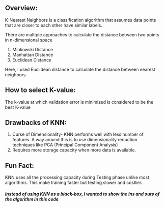 ## **Overview:**
K-Nearest Neighbors is a classification algorithm that assumes data points that are closer to each other have similar labels.


There are multiple approaches to calculate the distance between two points in n-dimensional space

  1. Minkowski Distance
  2. Manhattan Distance
  3. Euclidean Distance
 

Here, I used Euclidean distance to calculate the distance between nearest neighbors.
  

## **How to select K-value:**
   The k-value at which validation error is minimized is considered to be the best K-value
   

## **Drawbacks of KNN:**
  1. Curse of Dimensionality- KNN performs well with less number of features. A way around this is to use dimensionality reduction techniques like PCA (Principal Component Analysis)
  2. Requires more storage capacity when more data is available.


## **Fun Fact:**
  KNN uses all the processing capacity during Testing phase unlike most algorithms. This make training faster but testing slower and costlier.


#### ***Instead of using KNN as a black-box, I wanted to show the ins and outs of the algorithm in this code***
